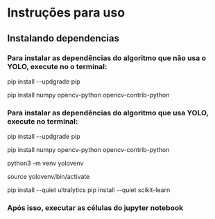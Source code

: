# Instruções para uso

## Instalando dependencias 

### Para instalar as dependências do algoritmo que não usa o YOLO, execute no o terminal:
pip install --updgrade pip

pip install numpy opencv-python opencv-contrib-python

### Para instalar as dependências do algoritmo que usa YOLO, execute no terminal:
pip install --updgrade pip

pip install numpy opencv-python opencv-contrib-python

python3 -m venv yolovenv

source yolovenv/bin/activate

pip install --quiet ultralytics
pip install --quiet scikit-learn

### Após isso, executar as células do jupyter notebook